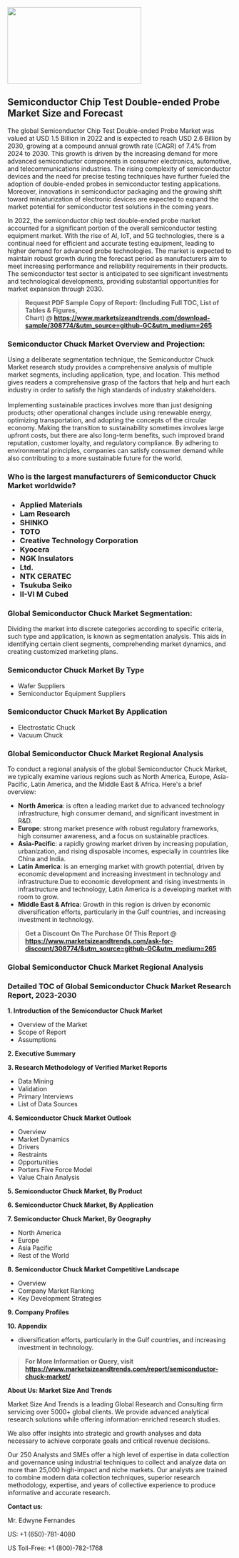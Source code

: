 <p><img class="alignnone size-medium wp-image-20088" src="https://ffe5etoiles.com/wp-content/uploads/2024/12/MST1-300x171.png" alt="" width="300" height="171" /></p><h2>Semiconductor Chip Test Double-ended Probe Market Size and Forecast</h2><p>The global Semiconductor Chip Test Double-ended Probe Market was valued at USD 1.5 Billion in 2022 and is expected to reach USD 2.6 Billion by 2030, growing at a compound annual growth rate (CAGR) of 7.4% from 2024 to 2030. This growth is driven by the increasing demand for more advanced semiconductor components in consumer electronics, automotive, and telecommunications industries. The rising complexity of semiconductor devices and the need for precise testing techniques have further fueled the adoption of double-ended probes in semiconductor testing applications. Moreover, innovations in semiconductor packaging and the growing shift toward miniaturization of electronic devices are expected to expand the market potential for semiconductor test solutions in the coming years.</p><p>In 2022, the semiconductor chip test double-ended probe market accounted for a significant portion of the overall semiconductor testing equipment market. With the rise of AI, IoT, and 5G technologies, there is a continual need for efficient and accurate testing equipment, leading to higher demand for advanced probe technologies. The market is expected to maintain robust growth during the forecast period as manufacturers aim to meet increasing performance and reliability requirements in their products. The semiconductor test sector is anticipated to see significant investments and technological developments, providing substantial opportunities for market expansion through 2030.</p></p><blockquote id="" class=""><strong>Request PDF Sample Copy of Report: (Including Full TOC, List of Tables &amp; Figures, Chart)&nbsp;@&nbsp;<strong><a href="https://www.marketsizeandtrends.com/download-sample/308774/&utm_source=github-GC&utm_medium=265" target="_blank">https://www.marketsizeandtrends.com/download-sample/308774/&utm_source=github-GC&utm_medium=265</a></strong></strong></blockquote><h3 id="" class="">Semiconductor Chuck Market&nbsp;Overview and Projection:</h3><p id="" class="">Using a deliberate segmentation technique, the Semiconductor Chuck Market research study provides a comprehensive analysis of multiple market segments, including application, type, and location. This method gives readers a comprehensive grasp of the factors that help and hurt each industry in order to satisfy the high standards of industry stakeholders. <br /> <br />Implementing sustainable practices involves more than just designing products; other operational changes include using renewable energy, optimizing transportation, and adopting the concepts of the circular economy. Making the transition to sustainability sometimes involves large upfront costs, but there are also long-term benefits, such improved brand reputation, customer loyalty, and regulatory compliance. By adhering to environmental principles, companies can satisfy consumer demand while also contributing to a more sustainable future for the world.</p><h3 id="" class="">Who is the largest manufacturers of&nbsp;Semiconductor Chuck Market worldwide?</h3><h3 class=""><p><ul><li>Applied Materials </li><li> Lam Research </li><li> SHINKO </li><li> TOTO </li><li> Creative Technology Corporation </li><li> Kyocera </li><li> NGK Insulators </li><li> Ltd. </li><li> NTK CERATEC </li><li> Tsukuba Seiko </li><li> II-VI M Cubed</li></ul></p></h3><h3 id="" class="">Global&nbsp;Semiconductor Chuck Market Segmentation:</h3><p id="" class="">Dividing the market into discrete categories according to specific criteria, such type and application, is known as segmentation analysis. This aids in identifying certain client segments, comprehending market dynamics, and creating customized marketing plans.</p><h3 id="" class="">Semiconductor Chuck Market&nbsp;By Type</h3><p><p><ul><li>Wafer Suppliers</li><li> Semiconductor Equipment Suppliers</p></li></ul></p></p><h3 id="" class="">Semiconductor Chuck Market&nbsp;By Application</h3><p class=""><p><ul><li>Electrostatic Chuck</li><li> Vacuum Chuck</li></ul></p></p><h3 id="" class="">Global Semiconductor Chuck Market Regional Analysis</h3><p id="" class="">To conduct a regional analysis of the global Semiconductor Chuck Market, we typically examine various regions such as North America, Europe, Asia-Pacific, Latin America, and the Middle East &amp; Africa. Here's a brief overview:</p><ul><li><strong>North America</strong>: is often a leading market due to advanced technology infrastructure, high consumer demand, and significant investment in R&amp;D.</li><li><strong>Europe</strong>: strong market presence with robust regulatory frameworks, high consumer awareness, and a focus on sustainable practices.</li><li><strong>Asia-Pacific</strong>: a rapidly growing market driven by increasing population, urbanization, and rising disposable incomes, especially in countries like China and India.</li><li><strong>Latin America</strong>: is an emerging market with growth potential, driven by economic development and increasing investment in technology and infrastructure.Due to economic development and rising investments in infrastructure and technology, Latin America is a developing market with room to grow.</li><li><strong>Middle East &amp; Africa</strong>: Growth in this region is driven by economic diversification efforts, particularly in the Gulf countries, and increasing investment in technology.</li></ul><blockquote id="" class=""><strong>Get a Discount On The Purchase Of This Report @ <strong><a href="https://www.marketsizeandtrends.com/ask-for-discount/308774/&utm_source=github-GC&utm_medium=265" target="_blank">https://www.marketsizeandtrends.com/ask-for-discount/308774/&utm_source=github-GC&utm_medium=265</a></strong></strong></blockquote><h3 id="" class="">Global Semiconductor Chuck Market Regional Analysis</h3><h3 id="" class="">Detailed TOC of Global Semiconductor Chuck Market Research Report, 2023-2030</h3><p id="" class=""><strong>1. Introduction of the Semiconductor Chuck Market</strong></p><ul><li>Overview of the Market</li><li>Scope of Report</li><li>Assumptions</li></ul><p id="" class=""><strong>2. Executive Summary</strong></p><p id="" class=""><strong>3. Research Methodology of Verified Market Reports</strong></p><ul><li>Data Mining</li><li>Validation</li><li>Primary Interviews</li><li>List of Data Sources</li></ul><p id="" class=""><strong>4. Semiconductor Chuck Market Outlook</strong></p><ul><li>Overview</li><li>Market Dynamics</li><li>Drivers</li><li>Restraints</li><li>Opportunities</li><li>Porters Five Force Model</li><li>Value Chain Analysis</li></ul><p id="" class=""><strong>5. Semiconductor Chuck Market, By Product</strong></p><p id="" class=""><strong>6. Semiconductor Chuck Market, By Application</strong></p><p id="" class=""><strong>7. Semiconductor Chuck Market, By Geography</strong></p><ul><li>North America</li><li>Europe</li><li>Asia Pacific</li><li>Rest of the World</li></ul><p id="" class=""><strong>8. Semiconductor Chuck Market Competitive Landscape</strong></p><ul><li>Overview</li><li>Company Market Ranking</li><li>Key Development Strategies</li></ul><p id="" class=""><strong>9. Company Profiles</strong></p><p id="" class=""><strong>10. Appendix</strong></p><ul><li>diversification efforts, particularly in the Gulf countries, and increasing investment in technology.</li></ul><blockquote id="" class=""><strong>For More Information or Query, visit <strong><strong><a href="https://www.marketsizeandtrends.com/report/semiconductor-chuck-market/" target="_blank">https://www.marketsizeandtrends.com/report/semiconductor-chuck-market/</a></strong></strong></strong></blockquote><p id="" class=""><strong>About Us: Market Size And Trends</strong></p><p id="" class="">Market Size And Trends is a leading Global Research and Consulting firm servicing over 5000+ global clients. We provide advanced analytical research solutions while offering information-enriched research studies.</p><p id="" class="">We also offer insights into strategic and growth analyses and data necessary to achieve corporate goals and critical revenue decisions.</p><p id="" class="">Our 250 Analysts and SMEs offer a high level of expertise in data collection and governance using industrial techniques to collect and analyze data on more than 25,000 high-impact and niche markets. Our analysts are trained to combine modern data collection techniques, superior research methodology, expertise, and years of collective experience to produce informative and accurate research.</p><p id="" class=""><strong>Contact us:</strong></p><p id="" class="">Mr. Edwyne Fernandes</p><p id="" class="">US: +1 (650)-781-4080</p><p id="" class="">US Toll-Free: +1 (800)-782-1768</p>
